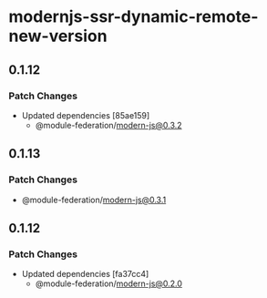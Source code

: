 # modernjs-ssr-dynamic-remote-new-version

## 0.1.12

### Patch Changes

- Updated dependencies [85ae159]
  - @module-federation/modern-js@0.3.2

## 0.1.13

### Patch Changes

- @module-federation/modern-js@0.3.1

## 0.1.12

### Patch Changes

- Updated dependencies [fa37cc4]
  - @module-federation/modern-js@0.2.0
